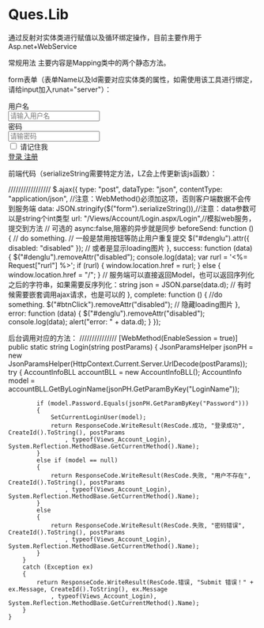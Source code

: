 # Ques.Lib
通过反射对实体类进行赋值以及循环绑定操作，目前主要作用于Asp.net+WebService

常规用法
主要内容是Mapping类中的两个静态方法。

form表单（表单Name以及Id需要对应实体类的属性，如需使用该工具进行绑定，请给input加入runat="server"）：
                    <form class="form-horizontal m_t_20p" role="form">
                        <div class="form-group">
                            <label for="firstname" class="col-sm-2 control-label">用户名</label>
                            <div class="col-sm-10">
                                <input type="text" class="form-control" id="LoginName" name="LoginName"
                                    placeholder="请输入用户名">
                            </div>
                        </div>
                        <div class="form-group">
                            <label for="lastname" class="col-sm-2 control-label">密码</label>
                            <div class="col-sm-10">
                                <input type="password" class="form-control" id="Password" name="Password"
                                    placeholder="请输密码">
                            </div>
                        </div>
                        <div class="form-group">
                            <div class="col-sm-offset-2 col-sm-10">
                                <div class="checkbox">
                                    <label>
                                        <input type="checkbox" />
                                        请记住我
                                    </label>
                                </div>
                            </div>
                        </div>
                        <div class="form-group">
                            <div class="col-sm-offset-2 col-sm-10">
                                <a id="denglu" href="#" class="btn bg_c_b c_w b_r_40p" role="button">登录
                                </a>
                                <a href="/Regist" class="btn bg_c_gr c_w b_r_40p" role="button">注册
                                </a>
                            </div>
                        </div>
                    </form>

前端代码（serializeString需要特定方法，LZ会上传更新该js函数）：

/////////////////
 $.ajax({
     type: "post",
     dataType: "json",
     contentType: "application/json", //注意：WebMethod()必须加这项，否则客户端数据不会传到服务端
     data: JSON.stringify($("form").serializeString()),//注意：data参数可以是string个int类型
     url: "/Views/Account/Login.aspx/Login",//模拟web服务，提交到方法
     // 可选的 async:false,阻塞的异步就是同步
     beforeSend: function () {
         // do something.
         // 一般是禁用按钮等防止用户重复提交
         $("#denglu").attr({ disabled: "disabled" });
         // 或者是显示loading图片
     },
     success: function (data) {
         $("#denglu").removeAttr("disabled");
         console.log(data);
         var rurl = '<%= Request["rurl"] %>';
         if (rurl) {
             window.location.href = rurl;
         }
         else {
             window.location.href = "/";
         }
         // 服务端可以直接返回Model，也可以返回序列化之后的字符串，如果需要反序列化：string json = JSON.parse(data.d);
         // 有时候需要嵌套调用ajax请求，也是可以的
     },
     complete: function () {
         //do something.
         $("#btnClick").removeAttr("disabled");
         // 隐藏loading图片
     },
     error: function (data) {
         $("#denglu").removeAttr("disabled");
         console.log(data);
         alert("error: " + data.d);
     }
 });

后台调用对应的方法：
///////////////
    [WebMethod(EnableSession = true)]
    public static string Login(string postParams)
    {
        JsonParamsHelper jsonPH = new JsonParamsHelper(HttpContext.Current.Server.UrlDecode(postParams));
        try
        {
            AccountInfoBLL accountBLL = new AccountInfoBLL();
            AccountInfo model = accountBLL.GetByLoginName(jsonPH.GetParamByKey("LoginName"));

            if (model.Password.Equals(jsonPH.GetParamByKey("Password")))
            {
                SetCurrentLoginUser(model);
                return ResponseCode.WriteResult(ResCode.成功, "登录成功", CreateId().ToString(), postParams
                    , typeof(Views_Account_Login), System.Reflection.MethodBase.GetCurrentMethod().Name);
            }
            else if (model == null)
            {
                return ResponseCode.WriteResult(ResCode.失败, "用户不存在", CreateId().ToString(), postParams
                    , typeof(Views_Account_Login), System.Reflection.MethodBase.GetCurrentMethod().Name);
            }
            else
            {
                return ResponseCode.WriteResult(ResCode.失败, "密码错误", CreateId().ToString(), postParams
                    , typeof(Views_Account_Login), System.Reflection.MethodBase.GetCurrentMethod().Name);
            }
        }
        catch (Exception ex)
        {
            return ResponseCode.WriteResult(ResCode.错误, "Submit 错误！" + ex.Message, CreateId().ToString(), ex.Message
                , typeof(Views_Account_Login), System.Reflection.MethodBase.GetCurrentMethod().Name);
        }
    }
